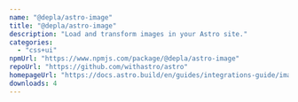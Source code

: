 ```yaml
---
name: "@depla/astro-image"
title: "@depla/astro-image"
description: "Load and transform images in your Astro site."
categories:
  - "css+ui"
npmUrl: "https://www.npmjs.com/package/@depla/astro-image"
repoUrl: "https://github.com/withastro/astro"
homepageUrl: "https://docs.astro.build/en/guides/integrations-guide/image/"
downloads: 4
---
```

